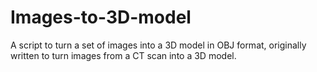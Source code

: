 # Images-to-3D-model
A script to turn a set of images into a 3D model in OBJ format, originally written to turn images from a CT scan into a 3D model.
